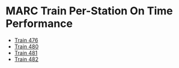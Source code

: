 


# MARC Train Per-Station On Time Performance
* [Train 476](476.md)
* [Train 480](480.md)
* [Train 481](481.md)
* [Train 482](482.md)
